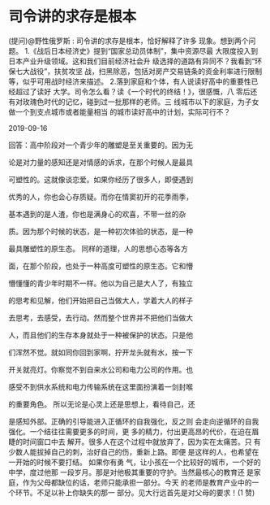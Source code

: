 # 司令讲的求存是根本

(提问)@野性俄罗斯 : 司令讲的求存是根本，恰好解释了许多 现象。想到两个问题。 1.《战后日本经济史》提到“国家总动员体制”，集中资源尽最 大限度投入到日本产业升级领域。这和我们目前经济社会升 级选择的道路有异同不？我看到“环保七大战役”，扶贫攻坚 战，扫黑除恶，包括对房产交易链条的资金利率进行限制 等，似乎可用战时经济来描述。 2.落到家庭和个体，有人说读好高中的重要性已经超过了读好 大学。司令怎么看？读《一个时代的终结！》，很感慨，八 零后还有对玫瑰色时代的记忆，碰到过一批那样的老师。三 线城市以下的家庭，为子女做一个到支点城市或者能量相当 的城市读好高中的计划，实际可行不？

2019-09-16

回答：高中阶段对一个青少年的雕塑是至关重要的。因为无

论是对力量的感知还是对情感的诉求，在那个时候人是最具

可塑性的。这就像谈恋爱。如果你经历了很多人，即便遇到

优秀的人，你也会心存质疑。而你在情窦初开的花季雨季，

基本遇到的是人渣，你也是满身心的欢喜，不带一丝的杂

质。因为那个时候的状态，是一种初次体验的状态，是一种

最具雕塑性的原生态。 同样的道理，人的思想心态等各方

面，在那个阶段，也处于一种高度可塑性的原生态。它和懵

懵懂懂的青少年时期不一样。他以为自己是大人了，有独立

的思考和见解，他们开始把自己当做大人，学着大人的样子

去思考，去感受，去行动。然而整个世界并不把他们当做大

人，而且他们的生存本身就处于一种被保护的状态。只是他

们浑然不觉。就如同你回到家啊，拧开龙头就有水，按一下

开关就亮灯。你察觉不到自来水公司和电力公司的作用。也

感受不到供水系统和电力传输系统在这里面扮演着一剑封喉

的重要角色。 所以无论是心灵上还是思想上，看待自己，还

是感知外部。正确的引导能进入正循环的自我强化，反之则 会走向逆循环的自我强化。一个结往往需要更多的时间，更 多的精力，付出更高昂的代价，在迫在眉睫的时间窗口中去 解开。很多人在这个过程中就放弃了，因为实在太痛苦。只 有少数人能拔掉自己的刺，治好自己的伤，重新上路。即便 是这样的人，也希望在一开始的时候不要打结。 如果你有勇 气，让小孩在一个比较好的城市，一个好的中学，度过他那 一段岁月。那是对他极其重要的守护。当然最核心的教育还 是家庭，作为父母都缺位的话，老师只能承担一部分。今天 的老师是教育产业中的一个环节。不足以补上你缺失的那一 部分。见大行远首先是对父母的要求！(1 赞)